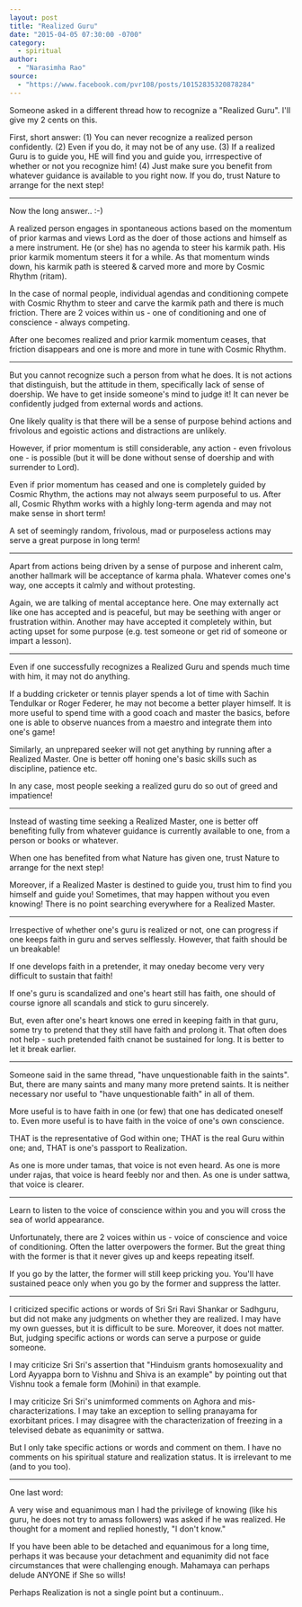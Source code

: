 ```yaml
---
layout: post
title: "Realized Guru"
date: "2015-04-05 07:30:00 -0700"
category:
  - spiritual
author:
  - "Narasimha Rao"
source:
  - "https://www.facebook.com/pvr108/posts/10152835320878284"
---
```


Someone asked in a different thread how to recognize a "Realized Guru". I'll give my 2 cents on this.

First, short answer: (1) You can never recognize a realized person confidently. (2) Even if you do, it may not be of any use. (3) If a realized Guru is to guide you, HE will find you and guide you, irrrespective of whether or not you recognize him! (4) Just make sure you benefit from whatever guidance is available to you right now. If you do, trust Nature to arrange for the next step! <!--more-->

* * *

Now the long answer.. :-)

A realized person engages in spontaneous actions based on the momentum of prior karmas and views Lord as the doer of those actions and himself as a mere instrument. He (or she) has no agenda to steer his karmik path. His prior karmik momentum steers it for a while. As that momentum winds down, his karmik path is steered & carved more and more by Cosmic Rhythm (ritam).

In the case of normal people, individual agendas and conditioning compete with Cosmic Rhythm to steer and carve the karmik path and there is much friction. There are 2 voices within us - one of conditioning and one of conscience - always competing.

After one becomes realized and prior karmik momentum ceases, that friction disappears and one is more and more in tune with Cosmic Rhythm.

* * *

But you cannot recognize such a person from what he does. It is not actions that distinguish, but the attitude in them, specifically lack of sense of doership. We have to get inside someone's mind to judge it! It can never be confidently judged from external words and actions.

One likely quality is that there will be a sense of purpose behind actions and frivolous and egoistic actions and distractions are unlikely.

However, if prior momentum is still considerable, any action - even frivolous one - is possible (but it will be done without sense of doership and with surrender to Lord).

Even if prior momentum has ceased and one is completely guided by Cosmic Rhythm, the actions may not always seem purposeful to us. After all, Cosmic Rhythm works with a highly long-term agenda and may not make sense in short term!

A set of seemingly random, frivolous, mad or purposeless actions may serve a great purpose in long term!

* * *

Apart from actions being driven by a sense of purpose and inherent calm, another hallmark will be acceptance of karma phala. Whatever comes one's way, one accepts it calmly and without protesting.

Again, we are talking of mental acceptance here. One may externally act like one has accepted and is peaceful, but may be seething with anger or frustration within. Another may have accepted it completely within, but acting upset for some purpose (e.g. test someone or get rid of someone or impart a lesson).

* * *

Even if one successfully recognizes a Realized Guru and spends much time with him, it may not do anything.

If a budding cricketer or tennis player spends a lot of time with Sachin Tendulkar or Roger Federer, he may not become a better player himself. It is more useful to spend time with a good coach and master the basics, before one is able to observe nuances from a maestro and integrate them into one's game!

Similarly, an unprepared seeker will not get anything by running after a Realized Master. One is better off honing one's basic skills such as discipline, patience etc.

In any case, most people seeking a realized guru do so out of greed and impatience!

* * *

Instead of wasting time seeking a Realized Master, one is better off benefiting fully from whatever guidance is currently available to one, from a person or books or whatever.

When one has benefited from what Nature has given one, trust Nature to arrange for the next step!

Moreover, if a Realized Master is destined to guide you, trust him to find you himself and guide you! Sometimes, that may happen without you even knowing! There is no point searching everywhere for a Realized Master.

* * *

Irrespective of whether one's guru is realized or not, one can progress if one keeps faith in guru and serves selflessly. However, that faith should be un breakable!

If one develops faith in a pretender, it may oneday become very very difficult to sustain that faith!

If one's guru is scandalized and one's heart still has faith, one should of course ignore all scandals and stick to guru sincerely.

But, even after one's heart knows one erred in keeping faith in that guru, some try to pretend that they still have faith and prolong it. That often does not help - such pretended faith cnanot be sustained for long. It is better to let it break earlier.

* * *

Someone said in the same thread, "have unquestionable faith in the saints". But, there are many saints and many many more pretend saints. It is neither necessary nor useful to "have unquestionable faith" in all of them.

More useful is to have faith in one (or few) that one has dedicated oneself to. Even more useful is to have faith in the voice of one's own conscience.

THAT is the representative of God within one; THAT is the real Guru within one; and, THAT is one's passport to Realization.

As one is more under tamas, that voice is not even heard. As one is more under rajas, that voice is heard feebly nor and then. As one is under sattwa, that voice is clearer.

* * *

Learn to listen to the voice of conscience within you and you will cross the sea of world appearance.

Unfortunately, there are 2 voices within us - voice of conscience and voice of conditioning. Often the latter overpowers the former. But the great thing with the former is that it never gives up and keeps repeating itself.

If you go by the latter, the former will still keep pricking you. You'll have sustained peace only when you go by the former and suppress the latter.

* * *

I criticized specific actions or words of Sri Sri Ravi Shankar or Sadhguru, but did not make any judgments on whether they are realized. I may have my own guesses, but it is difficult to be sure. Moreover, it does not matter. But, judging specific actions or words can serve a purpose or guide someone.

I may criticize Sri Sri's assertion that "Hinduism grants homosexuality and Lord Ayyappa born to Vishnu and Shiva is an example" by pointing out that Vishnu took a female form (Mohini) in that example.

I may criticize Sri Sri's unimformed comments on Aghora and mis-characterizations. I may take an exception to selling pranayama for exorbitant prices. I may disagree with the characterization of freezing in a televised debate as equanimity or sattwa.

But I only take specific actions or words and comment on them. I have no comments on his spiritual stature and realization status. It is irrelevant to me (and to you too).

* * *

One last word:

A very wise and equanimous man I had the privilege of knowing (like his guru, he does not try to amass followers) was asked if he was realized. He thought for a moment and replied honestly, "I don't know."

If you have been able to be detached and equanimous for a long time, perhaps it was because your detachment and equanimity did not face circumstances that were challenging enough. Mahamaya can perhaps delude ANYONE if She so wills!

Perhaps Realization is not a single point but a continuum..
